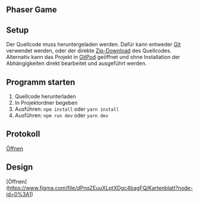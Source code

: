 ## Phaser Game

## Setup

Der Quellcode muss heruntergeladen werden. Dafür kann entweder [Git](https://git-scm.com/downloads) verwendet werden, oder der direkte [Zip-Download](https://github.com/klasspath/cardmonster/archive/refs/heads/main.zip) des Quellcodes.
Alternativ kann das Projekt in [GitPod](https://gitpod.io/#https://github.com/klasspath/cardmonster) geöffnet und ohne Installation der Abhängigkeiten direkt bearbeitet und ausgeführt werden.

## Programm starten

1. Quellcode herunterladen
2. In Projektordner begeben
3. Ausführen: `npm install` oder `yarn install`
4. Ausführen: `npm run dev` oder `yarn dev`

## Protokoll

[Öffnen](https://cdn.discordapp.com/attachments/583735078035914755/830126625806614528/Verlaufsprotokoll_Info.odt)

## Design

[Öffnen] (https://www.figma.com/file/dPnqZEuuXLptXDgc4bagFQ/Kartenblatt?node-id=0%3A1) 
